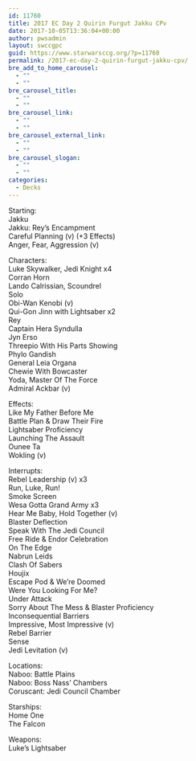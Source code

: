 ```yaml
---
id: 11760
title: 2017 EC Day 2 Quirin Furgut Jakku CPv
date: 2017-10-05T13:36:04+00:00
author: pwsadmin
layout: swccgpc
guid: https://www.starwarsccg.org/?p=11760
permalink: /2017-ec-day-2-quirin-furgut-jakku-cpv/
bre_add_to_home_carousel:
  - ""
  - ""
bre_carousel_title:
  - ""
  - ""
bre_carousel_link:
  - ""
  - ""
bre_carousel_external_link:
  - ""
  - ""
bre_carousel_slogan:
  - ""
  - ""
categories:
  - Decks
---
```

Starting:  
Jakku  
Jakku: Rey’s Encampment  
Careful Planning (v) (+3 Effects)  
Anger, Fear, Aggression (v)

Characters:  
Luke Skywalker, Jedi Knight x4  
Corran Horn  
Lando Calrissian, Scoundrel  
Solo  
Obi-Wan Kenobi (v)  
Qui-Gon Jinn with Lightsaber x2  
Rey  
Captain Hera Syndulla  
Jyn Erso  
Threepio With His Parts Showing  
Phylo Gandish  
General Leia Organa  
Chewie With Bowcaster  
Yoda, Master Of The Force  
Admiral Ackbar (v)

Effects:  
Like My Father Before Me  
Battle Plan & Draw Their Fire  
Lightsaber Proficiency  
Launching The Assault  
Ounee Ta  
Wokling (v)

Interrupts:  
Rebel Leadership (v) x3  
Run, Luke, Run!  
Smoke Screen  
Wesa Gotta Grand Army x3  
Hear Me Baby, Hold Together (v)  
Blaster Deflection  
Speak With The Jedi Council  
Free Ride & Endor Celebration  
On The Edge  
Nabrun Leids  
Clash Of Sabers  
Houjix  
Escape Pod & We’re Doomed  
Were You Looking For Me?  
Under Attack  
Sorry About The Mess & Blaster Proficiency  
Inconsequential Barriers  
Impressive, Most Impressive (v)  
Rebel Barrier  
Sense  
Jedi Levitation (v)

Locations:  
Naboo: Battle Plains  
Naboo: Boss Nass’ Chambers  
Coruscant: Jedi Council Chamber

Starships:  
Home One  
The Falcon

Weapons:  
Luke’s Lightsaber